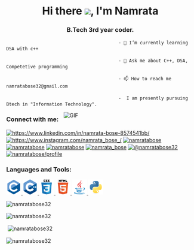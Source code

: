 <h1 align="center">Hi there <img src="https://raw.githubusercontent.com/MartinHeinz/MartinHeinz/master/wave.gif" width="30px">, I'm Namrata</h1>
<h3 align="center">B.Tech 3rd year coder.</h3>

                                              - 🌱 I’m currently learning DSA with c++

                                              - 💬 Ask me about C++, DSA, Competetive programming

                                              - 📫 How to reach me namratabose32@gmail.com
                                              
                                              -  I am presently pursuing Btech in "Information Technology".
                                              
 <img align ="right" alt="GIF" src="https://c.tenor.com/AlUkiGkR2j8AAAAC/new-game-ahagon-umiko-programming.gif" width="350px" />

<h3 align="left">Connect with me:</h3>
<p align="left">
<a href="https://www.linkedin.com/in/namrata-bose-8574541bb/" target="blank"><img align="center" src="https://raw.githubusercontent.com/rahuldkjain/github-profile-readme-generator/master/src/images/icons/Social/linked-in-alt.svg" alt="https://www.linkedin.com/in/namrata-bose-8574541bb/" height="30" width="40" /></a>
<a href="https://www.instagram.com/namrata_bose_/" target="blank"><img align="center" src="https://raw.githubusercontent.com/rahuldkjain/github-profile-readme-generator/master/src/images/icons/Social/instagram.svg" alt="https://www.instagram.com/namrata_bose_/" height="30" width="40" /></a>
<a href="https://www.codechef.com/users/namratabose" target="blank"><img align="center" src="https://cdn.jsdelivr.net/npm/simple-icons@3.1.0/icons/codechef.svg" alt="namratabose" height="30" width="40" /></a>
<a href="https://www.hackerrank.com/namratabose" target="blank"><img align="center" src="https://raw.githubusercontent.com/rahuldkjain/github-profile-readme-generator/master/src/images/icons/Social/hackerrank.svg" alt="namratabose" height="30" width="40" /></a>
<a href="https://codeforces.com/profile/namratabose" target="blank"><img align="center" src="https://cdn.jsdelivr.net/npm/simple-icons@3.0.1/icons/codeforces.svg" alt="namratabose" height="30" width="40" /></a>
<a href="https://www.leetcode.com/namrata_bose" target="blank"><img align="center" src="https://raw.githubusercontent.com/rahuldkjain/github-profile-readme-generator/master/src/images/icons/Social/leet-code.svg" alt="namrata_bose" height="30" width="40" /></a>
<a href="https://www.hackerearth.com/@namratabose32" target="blank"><img align="center" src="https://raw.githubusercontent.com/rahuldkjain/github-profile-readme-generator/master/src/images/icons/Social/hackerearth.svg" alt="@namratabose32" height="30" width="40" /></a>
<a href="https://auth.geeksforgeeks.org/user/namratabose/profile" target="blank"><img align="center" src="https://raw.githubusercontent.com/rahuldkjain/github-profile-readme-generator/master/src/images/icons/Social/geeks-for-geeks.svg" alt="namratabose/profile" height="30" width="40" /></a>
</p>

<h3 align="left">Languages and Tools:</h3>
<p align="left"> <a href="https://www.cprogramming.com/" target="_blank"> <img src="https://raw.githubusercontent.com/devicons/devicon/master/icons/c/c-original.svg" alt="c" width="40" height="40"/> </a> <a href="https://www.w3schools.com/cpp/" target="_blank"> <img src="https://raw.githubusercontent.com/devicons/devicon/master/icons/cplusplus/cplusplus-original.svg" alt="cplusplus" width="40" height="40"/> </a> <a href="https://www.w3schools.com/css/" target="_blank"> <img src="https://raw.githubusercontent.com/devicons/devicon/master/icons/css3/css3-original-wordmark.svg" alt="css3" width="40" height="40"/> </a> <a href="https://www.w3.org/html/" target="_blank"> <img src="https://raw.githubusercontent.com/devicons/devicon/master/icons/html5/html5-original-wordmark.svg" alt="html5" width="40" height="40"/> </a> <a href="https://www.java.com" target="_blank"> <img src="https://raw.githubusercontent.com/devicons/devicon/master/icons/java/java-original.svg" alt="java" width="40" height="40"/> </a> <a href="https://www.python.org" target="_blank"> <img src="https://raw.githubusercontent.com/devicons/devicon/master/icons/python/python-original.svg" alt="python" width="40" height="40"/> </a> </p>
<p align="left"> <img src="https://komarev.com/ghpvc/?username=namratabose32&label=Profile%20views&color=0e75b6&style=flat" alt="namratabose32" /> </p>

<p><img align="center" src="https://github-readme-stats.vercel.app/api/top-langs?username=namratabose32&show_icons=true&locale=en&layout=compact" alt="namratabose32" /></p>

<!-- [![Namrata's GitHub activity graph](https://activity-graph.herokuapp.com/graph?username=namratabose32&theme=xcode)](https://github.com/namratabose32) -->

<p>&nbsp;<img align="center" src="https://github-readme-stats.vercel.app/api?username=namratabose32&show_icons=true&locale=en" alt="namratabose32" /></p>

<p><img align="center" src="https://github-readme-streak-stats.herokuapp.com/?user=namratabose32&" alt="namratabose32" /></p>
